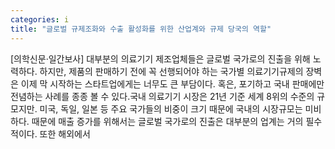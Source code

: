 ```yaml
---
categories: i
title: "글로벌 규제조화와 수출 활성화를 위한 산업계와 규제 당국의 역할"
---
```

[의학신문·일간보사] 대부분의 의료기기 제조업체들은 글로벌 국가로의 진출을 위해 노력하다. 하지만, 제품의 판매하기 전에 꼭 선행되어야 하는 국가별 의료기기규제의 장벽은 이제 막 시작하는 스타트업에게는 너무도 큰 부담이다. 혹은, 포기하고 국내 판매에만 전념하는 사례를 종종 볼 수 있다.국내 의료기기 시장은 21년 기준 세계 8위의 수준의 규모지만. 미국, 독일, 일본 등 주요 국가들의 비중이 크기 때문에 국내의 시장규모는 미비하다. 때문에 매출 증가를 위해서는 글로벌 국가로의 진출은 대부분의 업계는 거의 필수적이다. 또한 해외에서